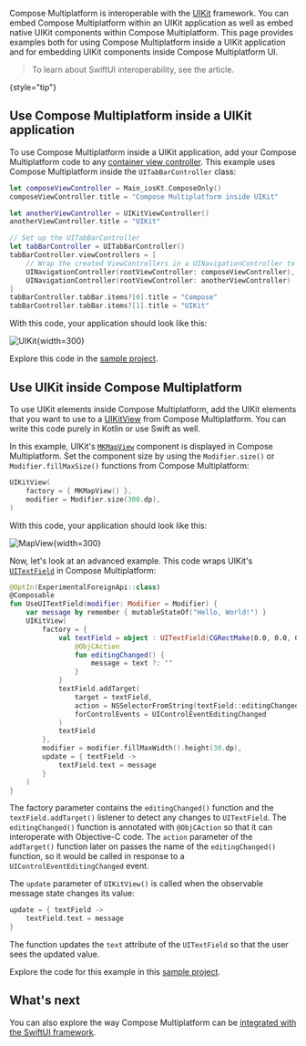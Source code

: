 [//]: # (title: Integration with the UIKit framework)

Compose Multiplatform is interoperable with the [UIKit](https://developer.apple.com/documentation/uikit) framework. You can embed Compose Multiplatform within an UIKit
application as well as embed native UIKit components within Compose Multiplatform. This page provides examples both
for using Compose Multiplatform inside a UIKit application and for embedding UIKit components inside Compose Multiplatform UI.

> To learn about SwiftUI interoperability, see the [](compose-swiftui-integration.md) article.
>
{style="tip"}

## Use Compose Multiplatform inside a UIKit application

To use Compose Multiplatform inside a UIKit application, add your Compose Multiplatform code to
any [container view controller]( https://developer.apple.com/documentation/uikit/view_controllers). This example uses Compose Multiplatform inside the `UITabBarController` class:

```swift
let composeViewController = Main_iosKt.ComposeOnly()
composeViewController.title = "Compose Multiplatform inside UIKit"

let anotherViewController = UIKitViewController()
anotherViewController.title = "UIKit"

// Set up the UITabBarController
let tabBarController = UITabBarController()
tabBarController.viewControllers = [
    // Wrap the created ViewControllers in a UINavigationController to set titles
    UINavigationController(rootViewController: composeViewController),
    UINavigationController(rootViewController: anotherViewController)
]
tabBarController.tabBar.items?[0].title = "Compose"
tabBarController.tabBar.items?[1].title = "UIKit"
```

With this code, your application should look like this:

![UIKit](uikit.png){width=300}

Explore this code in
the [sample project](https://github.com/JetBrains/compose-multiplatform/tree/master/examples/interop/ios-compose-in-uikit).

## Use UIKit inside Compose Multiplatform

To use UIKit elements inside Compose Multiplatform, add the UIKit elements that you want to use to a
[UIKitView](https://github.com/JetBrains/compose-multiplatform-core/blob/47c012bfe2d4570fb08432253298b8e2b6e38ade/compose/ui/ui/src/uikitMain/kotlin/androidx/compose/ui/interop/UIKitView.uikit.kt)
from Compose Multiplatform. You can write this code purely in Kotlin or use Swift as well.

In this example, UIKit's [`MKMapView`](https://developer.apple.com/documentation/mapkit/mkmapview) component is displayed
in Compose Multiplatform. Set the component size by using the `Modifier.size()` or `Modifier.fillMaxSize()` functions
from Compose Multiplatform:

```kotlin
UIKitView(
    factory = { MKMapView() },
    modifier = Modifier.size(300.dp),
)
```

With this code, your application should look like this:

![MapView](mapview.png){width=300}

Now, let's look at an advanced example. This code wraps
UIKit's [`UITextField`](https://developer.apple.com/documentation/uikit/uitextfield/) in Compose Multiplatform:

```kotlin
@OptIn(ExperimentalForeignApi::class)
@Composable
fun UseUITextField(modifier: Modifier = Modifier) {
    var message by remember { mutableStateOf("Hello, World!") }
    UIKitView(
        factory = {
            val textField = object : UITextField(CGRectMake(0.0, 0.0, 0.0, 0.0)) {
                @ObjCAction
                fun editingChanged() {
                    message = text ?: ""
                }
            }
            textField.addTarget(
                target = textField,
                action = NSSelectorFromString(textField::editingChanged.name),
                forControlEvents = UIControlEventEditingChanged
            )
            textField
        },
        modifier = modifier.fillMaxWidth().height(30.dp),
        update = { textField ->
            textField.text = message
        }
    )
}
```

The factory parameter contains the `editingChanged()` function and the `textField.addTarget()` listener to detect any
changes to `UITextField`. The `editingChanged()` function is annotated with `@ObjCAction` so that it can interoperate
with Objective-C code. The `action` parameter of the `addTarget()` function later on passes the name of the `editingChanged()` function,
so it would be called in response to a `UIControlEventEditingChanged` event.

The `update` parameter of `UIKitView()` is called when the observable message state changes its value:

```kotlin
update = { textField ->
    textField.text = message
}
```

The function updates the `text` attribute of the `UITextField` so that the user sees the updated value.

Explore the code for this example in
this [sample project](https://github.com/JetBrains/compose-multiplatform/tree/master/examples/interop/ios-uikit-in-compose).

## What's next

You can also explore the way Compose Multiplatform can be [integrated with the SwiftUI framework](compose-swiftui-integration.md).